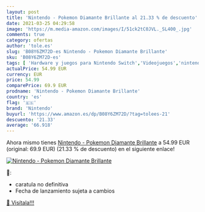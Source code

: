 ```yaml
---
layout: post
title: 'Nintendo - Pokemon Diamante Brillante al 21.33 % de descuento'
date: 2021-03-25 04:29:58
image: 'https://m.media-amazon.com/images/I/51ck2tC0JVL._SL400_.jpg'
comments: true
category: ofertas
author: 'tole.es'
slug: 'B08Y6ZM72D-es Nintendo - Pokemon Diamante Brillante'
sku: 'B08Y6ZM72D-es'
tags: [ 'Hardware y juegos para Nintendo Switch','Videojuegos','nintendo', ]
actualPrice: 54.99 EUR
currency: EUR
price: 54.99
comparePrice: 69.9 EUR
prodname: 'Nintendo - Pokemon Diamante Brillante'
country: 'es'
flag: '🇪🇸'
brand: 'Nintendo'
buyurl: 'https://www.amazon.es/dp/B08Y6ZM72D/?tag=tolees-21'
descuento: '21.33'
average: '66.918'
---
```


Ahora mismo tienes [Nintendo - Pokemon Diamante Brillante](https://www.amazon.es/dp/B08Y6ZM72D/?tag=tolees-21) a 54.99 EUR (original: 69.9 EUR) (21.33 %  de descuento) en el siguiente enlace!

[![Nintendo - Pokemon Diamante Brillante](https://m.media-amazon.com/images/I/51ck2tC0JVL._SL400_.jpg)](https://www.amazon.es/dp/B08Y6ZM72D/?tag=tolees-21)

🔎:

- caratula no definitiva
- Fecha de lanzamiento sujeta a cambios

[🛒 Visítala!!!](https://www.amazon.es/dp/B08Y6ZM72D/?tag=tolees-21)
